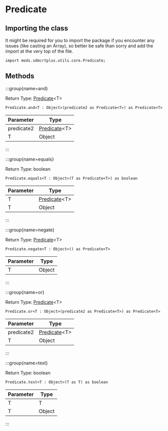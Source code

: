 # Predicate

## Importing the class

It might be required for you to import the package if you encounter any issues (like casting an Array), so better be safe than sorry and add the import at the very top of the file.
```zenscript
import mods.sdmcrtplus.utils.core.Predicate;
```


## Methods

:::group{name=and}

Return Type: [Predicate](/mods/sdmcrtplus/utils/core/Predicate)&lt;T&gt;

```zenscript
Predicate.and<T : Object>(predicate2 as Predicate<T>) as Predicate<T>
```

| Parameter  |                            Type                             |
|------------|-------------------------------------------------------------|
| predicate2 | [Predicate](/mods/sdmcrtplus/utils/core/Predicate)&lt;T&gt; |
| T          | Object                                                      |


:::

:::group{name=equals}

Return Type: boolean

```zenscript
Predicate.equals<T : Object>(T as Predicate<T>) as boolean
```

| Parameter |                            Type                             |
|-----------|-------------------------------------------------------------|
| T         | [Predicate](/mods/sdmcrtplus/utils/core/Predicate)&lt;T&gt; |
| T         | Object                                                      |


:::

:::group{name=negate}

Return Type: [Predicate](/mods/sdmcrtplus/utils/core/Predicate)&lt;T&gt;

```zenscript
Predicate.negate<T : Object>() as Predicate<T>
```

| Parameter |  Type  |
|-----------|--------|
| T         | Object |


:::

:::group{name=or}

Return Type: [Predicate](/mods/sdmcrtplus/utils/core/Predicate)&lt;T&gt;

```zenscript
Predicate.or<T : Object>(predicate2 as Predicate<T>) as Predicate<T>
```

| Parameter  |                            Type                             |
|------------|-------------------------------------------------------------|
| predicate2 | [Predicate](/mods/sdmcrtplus/utils/core/Predicate)&lt;T&gt; |
| T          | Object                                                      |


:::

:::group{name=test}

Return Type: boolean

```zenscript
Predicate.test<T : Object>(T as T) as boolean
```

| Parameter |  Type  |
|-----------|--------|
| T         | T      |
| T         | Object |


:::


